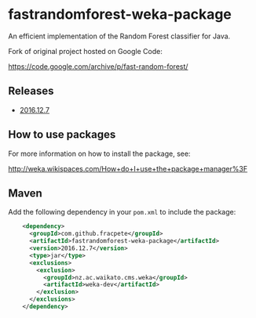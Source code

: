 fastrandomforest-weka-package
=============================

An efficient implementation of the Random Forest classifier for Java.

Fork of original project hosted on Google Code:

https://code.google.com/archive/p/fast-random-forest/


Releases
--------

* [2016.12.7](https://github.com/fracpete/fastrandomforest-weka-package/releases/download/v2016.12.7/fastrandomforest-2016.12.7.zip)


How to use packages
-------------------

For more information on how to install the package, see:

http://weka.wikispaces.com/How+do+I+use+the+package+manager%3F


Maven
-----

Add the following dependency in your `pom.xml` to include the package:

```xml
    <dependency>
      <groupId>com.github.fracpete</groupId>
      <artifactId>fastrandomforest-weka-package</artifactId>
      <version>2016.12.7</version>
      <type>jar</type>
      <exclusions>
        <exclusion>
          <groupId>nz.ac.waikato.cms.weka</groupId>
          <artifactId>weka-dev</artifactId>
        </exclusion>
      </exclusions>
    </dependency>
```

